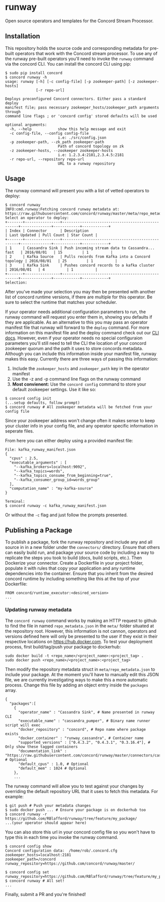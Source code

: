 # runway
Open source operators and templates for the Concord Stream Processor.

## Installation

This repository holds the source code and corresponding metadata for pre-built operators
that work with the Concord stream processor. To use any of the runway pre-built operators
you'll need to invoke the `runway` command via the concord CLI. You can install the 
concord CLI using pip:

```
$ sudo pip install concord
$ concord runway -h
usage: runway [-h] [-c config-file] [-p zookeeper-path] [-z zookeeper-hosts]
              [-r repo-url]

Deploys preconfigured Concord connectors. Either pass a standard deploy
manifest file; pass necessary zookeeper_hosts/zookeeper_path arguments through
command line flags ; or 'concord config' stored defaults will be used

optional arguments:
  -h, --help            show this help message and exit
  -c config-file, --config config-file
                        i.e: ./src/config.json
  -p zookeeper-path, --zk_path zookeeper-path
                        Path of concord topology on zk
  -z zookeeper-hosts, --zookeeper zookeeper-hosts
                        i.e: 1.2.3.4:2181,2.3.4.5:2181
  -r repo-url, --repository repo-url
                        URL to a runway repository
```

## Usage

The runway command will present you with a list of vetted operators to deploy:

```
$ concord runway
INFO:cmd.runway:Fetching concord runway metadata at: https://raw.githubusercontent.com/concord/runway/master/meta/repo_metadata.json
Select an operator to deploy: 
+-------+----------------+--------------------------------------------------+--------------+------------+------------+
| Index | Connector      | Description                                      | Last Updated | Pull Count | Star Count |
+-------+----------------+--------------------------------------------------+--------------+------------+------------+
| 1     | Cassandra Sink | Push incoming stream data to Cassandra... fast   | 2016/08/01   | 15         | 1          |
| 2     | Kafka Source   | Pulls records from Kafka into a Concord topology | 2016/08/01   | 25         | 1          |
| 3     | Kafka Sink     | Pushes concord records to a kafka cluster        | 2016/08/01   | 4          | 1          |
+-------+----------------+--------------------------------------------------+--------------+------------+------------+
Selection: 
```

After you've made your selection you may then be presented with another list of
concord runtime versions, if there are multiple for this operator. Be sure to select
the runtime that matches your scheduler.

If your operator needs additional configuration parameters to run, the runway command
will request you enter them in, showing you defaults if they are applicable. As an 
alternative to this you may  pass an operator manifest file that runway will forward
to the `deploy` command. For more information on this manifest file and the deploy
command check out our
[CLI docs](http://concord.io/docs/tutorials/cli.html#computation-json-manifest). 
However, even if your operator needs no special configuraion parameters you'll still need to
tell the CLI the location of your concord zookeeper quorum and the path it uses to
store concords metadata. Although you can include this information inside your manifest
file, runway makes this easy. Currently there are three ways of passing this
information:

1. Include the `zookeeper_hosts` and `zookeeper_path` key in the operator manifest
2. Use the -z and -p command line flags on the runway command
3. **Most convienent:** Use the `concord config` command to store your default zookeeper settings. Use it like so:

```
$ concord config init
(...setup defaults, follow prompt)
$ concord runway # All zookeeper metadata will be fetched from your config file
```

Since your zookeeper address won't change often it makes sense to keep your cluster
info in your config file, and any operator specific information in seperate files.

From here you can either deploy using a provided manifest file:
```
File: kafka_runway_manifest.json
{
  "cpus" : 2.5,
  "executable_arguments" : [
	"--kafka_brokers=localhost:9092",
	"--kafka_topics=words",
	"--kafka_topics_consume_from_beginning=true",
	"--kafka_consumer_group_id=words_group"
  ],
  "computation_name" : "my-kafka-source"
}

Terminal:
$ concord runway -c kafka_runway_manifest.json
```

Or without the `-c` flag and just follow the prompts presented.

## Publishing a Package

To publish a package, fork the runway repository and include any and all source in 
in a new folder under the `connectors/` directory. Ensure that others can easily build
run, and package your source code by including a way to replicate the steps you took to
build (docs, build scripts, etc.). Then Dockerize your connector. Create a Dockerfile
in your project folder, populate it with rules that copy your application and any
runtime dependencies into the container. Ensure that you inherit from the desired
concord runtime by including something like this at the top of your Dockerfile:

```
FROM concord/runtime_executor:<desired_version>
...
```

### Updating runway metadata

The `concord runway` command works by making an HTTP request to github to find the
file in named `repo_metadata.json` in the `meta/` folder situated at the repository
root. However, this information is not cannon, operators and versions defined here 
will only be presented to the user if they exist in their respective locations on
https://hub.docker.com. To test your deployment process, first build/tag/push your package
to dockerhub:

```
sudo docker build -t <repo_name>/<project_name>:<project_tag> .
sudo docker push <repo_name>/<project_name>:<project_tag>
```

Then modify the repository metadata struct in `meta/repo_metadata.json` to include
your package. At the moment you'll have to manually edit this JSON file, we are
currently investigating ways to make this a more automatic process. Change this
file by adding an object entry inside the `packages` array. 

```
{
  "packages":[
    {
      "operator_name" : "Cassandra Sink", # Name presented in runway CLI
      "executable_name" : "cassandra_pumper", # Binary name runner script will exec
      "docker_repository" : "concord", # Repo name where package exists
      "docker_container" : "runway_cassandra", # Container name
      "supported_versions" : ["0.4.3.2", "0.4.3.1", "0.3.16.4"], # Only show these tagged containers
      "documentation_link" : "https://raw.githubusercontent.com/concord/runway/master/connectors/cassandra/README.md", # Optional
      "default_cpus" : 1.0, # Optional
      "default_mem" : 1024 # Optional
    },
	...
```

The runway command will allow you to test against your changes by overriding the
default repository URL that it uses to fetch this metadata. For example:

```
$ git push # Push your metadata changes
$ sudo docker push ... # Ensure your package is on dockerhub too
$ concord runway -r https://github.com/RBlafford/runway/tree/feature/my_package/
...(your operator should appear here)
```

You can also store this url in your concord config file so you won't have to 
type this in each time you invoke the runway command.

```
$ concord config show
Concord configuration data:  /home/rob/.concord.cfg
zookeeper_hosts=localhost:2181
zookeeper_path=/concord
runway_repository=https://github.com/concord/runway/master/

$ concord config set runway_repository=https://github.com/RBlafford/runway/tree/feature/my_package/
$ concord runway # All set!
...
```

Finally, submit a PR and you're finished!
